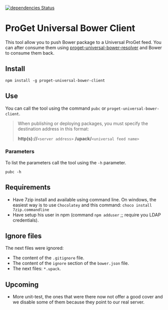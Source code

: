 [![dependencies Status](https://david-dm.org/WoltersKluwerCanada/proget-universal-bower-client/status.svg)](https://david-dm.org/WoltersKluwerCanada/proget-universal-bower-client)

# ProGet Universal Bower Client

This tool allow you to push Bower package to a Universal ProGet feed. You can after consume them using [proget-universal-bower-resolver](https://github.com/WoltersKluwerCanada/proget-universal-bower-resolver) 
and Bower to consume them back.

## Install

```
npm install -g proget-universal-bower-client
```

## Use

You can call the tool using the command `pubc` or `proget-universal-bower-client`.

> When publishing or deploying packages, you must specify the destination address in this format: 
>
> **http(s)://**`<server address>` **/upack/**`<universal feed name>`

### Parameters
To list the parameters call the tool using the `-h` parameter.
```
pubc -h
```

## Requirements

- Have 7zip install and available using command line. On windows, the easiest way is to use `Chocolatey` and this command: `choco install 7zip.commandline`
- Have setup his user in npm (command `npm adduser` ;; require you LDAP credentials).

## Ignore files

The next files were ignored:

- The content of the `.gitignore` file.
- The content of the `ignore` section of the `bower.json` file.
- The next files: `*.upack`.

## Upcoming

- More unit-test, the ones that were there now not offer a good cover and we disable some of them because they point to our real server.